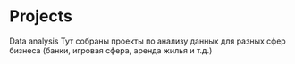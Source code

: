 # Projects
Data analysis
Тут собраны проекты по анализу данных для разных сфер бизнеса (банки, игровая сфера, аренда жилья и т.д.)
